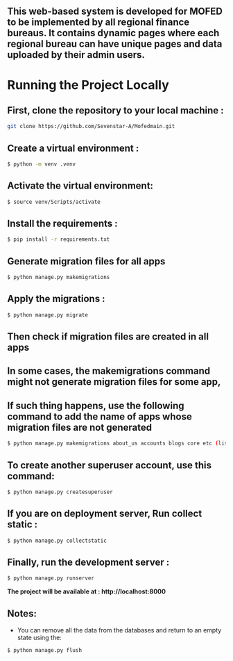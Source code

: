 This web-based system is developed for MOFED to be implemented by all regional finance bureaus. It contains dynamic pages where each regional bureau can have unique pages and data uploaded by their admin users. 
--------------------------------------------

# Running the Project Locally

## First, clone the repository to your local machine :

```bash
git clone https://github.com/Sevenstar-A/Mofedmain.git
```

## Create a virtual environment :

```bash
$ python -m venv .venv
```

## Activate the virtual environment:


```bash
$ source venv/Scripts/activate
```

## Install the requirements :

```bash
$ pip install -r requirements.txt
```


## Generate migration files for all apps
``` bash
$ python manage.py makemigrations

```


## Apply the migrations :
``` bash
$ python manage.py migrate
```

## Then check if migration files are created in all apps
## In some cases, the makemigrations command might not generate migration files for some app, 
## If such thing happens, use the following command to add the name of apps whose migration files are not generated

``` bash
$ python manage.py makemigrations about_us accounts blogs core etc (list names of apps)

```


## To create another superuser account, use this command:

```bash
$ python manage.py createsuperuser
```


## If you are on deployment server, Run collect static :

```bash
$ python manage.py collectstatic
```



## Finally, run the development server :

```bash
$ python manage.py runserver
```

<b>The project will be available at :   </b>  **http://localhost:8000**



## Notes:
* You can remove all the data from the databases and return to an empty state using the:
```bash
$ python manage.py flush
```
